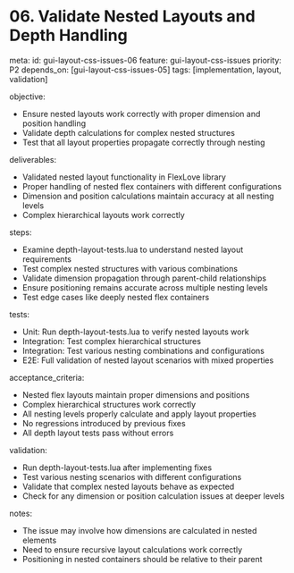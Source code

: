 # 06. Validate Nested Layouts and Depth Handling

meta:
  id: gui-layout-css-issues-06
  feature: gui-layout-css-issues
  priority: P2
  depends_on: [gui-layout-css-issues-05]
  tags: [implementation, layout, validation]

objective:
- Ensure nested layouts work correctly with proper dimension and position handling
- Validate depth calculations for complex nested structures
- Test that all layout properties propagate correctly through nesting

deliverables:
- Validated nested layout functionality in FlexLove library
- Proper handling of nested flex containers with different configurations
- Dimension and position calculations maintain accuracy at all nesting levels
- Complex hierarchical layouts work correctly

steps:
- Examine depth-layout-tests.lua to understand nested layout requirements
- Test complex nested structures with various combinations
- Validate dimension propagation through parent-child relationships  
- Ensure positioning remains accurate across multiple nesting levels
- Test edge cases like deeply nested flex containers

tests:
- Unit: Run depth-layout-tests.lua to verify nested layouts work
- Integration: Test complex hierarchical structures 
- Integration: Test various nesting combinations and configurations
- E2E: Full validation of nested layout scenarios with mixed properties

acceptance_criteria:
- Nested flex layouts maintain proper dimensions and positions
- Complex hierarchical structures work correctly  
- All nesting levels properly calculate and apply layout properties
- No regressions introduced by previous fixes
- All depth layout tests pass without errors

validation:
- Run depth-layout-tests.lua after implementing fixes
- Test various nesting scenarios with different configurations
- Validate that complex nested layouts behave as expected
- Check for any dimension or position calculation issues at deeper levels

notes:
- The issue may involve how dimensions are calculated in nested elements
- Need to ensure recursive layout calculations work correctly 
- Positioning in nested containers should be relative to their parent